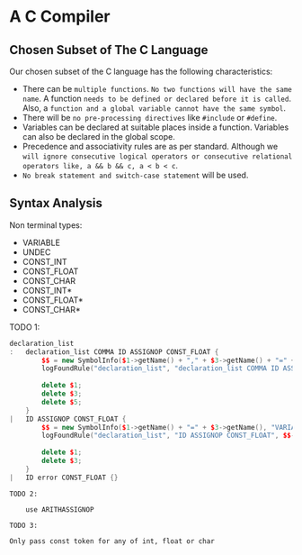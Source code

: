 # A C Compiler

## Chosen Subset of The C Language

Our chosen subset of the C language has the following characteristics:
- There can be `multiple functions`. `No two functions will have the same name`. A function `needs
to be defined or declared before it is called`. Also, a `function and a global variable cannot have
the same symbol`.
- There will be `no pre-processing directives` like `#include` or `#define`.
- Variables can be declared at suitable places inside a function. Variables can also be declared in
the global scope.
- Precedence and associativity
rules are as per standard. Although we `will ignore consecutive logical operators or consecutive
relational operators like, a && b && c, a < b < c`.
- `No break statement and switch-case statement` will be used.

## Syntax Analysis

Non terminal types:
- VARIABLE
- UNDEC
- CONST_INT
- CONST_FLOAT
- CONST_CHAR
- CONST_INT*
- CONST_FLOAT*
- CONST_CHAR*

TODO 1:
```cpp
declaration_list
:   declaration_list COMMA ID ASSIGNOP CONST_FLOAT {
        $$ = new SymbolInfo($1->getName() + "," + $3->getName() + "=" + $5->getName(), "VARIABLE");
        logFoundRule("declaration_list", "declaration_list COMMA ID ASSIGNOP CONST_FLOAT", $$->getName());
        
        delete $1;
        delete $3;
        delete $5;
    }
|   ID ASSIGNOP CONST_FLOAT {
        $$ = new SymbolInfo($1->getName() + "=" + $3->getName(), "VARIABLE");
        logFoundRule("declaration_list", "ID ASSIGNOP CONST_FLOAT", $$->getName());
        
        delete $1;
        delete $3;
    }   
|   ID error CONST_FLOAT {}
```

`TODO 2:`

        use ARITHASSIGNOP

`TODO 3:`

    Only pass const token for any of int, float or char